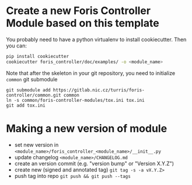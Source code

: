 # Create a new Foris Controller Module based on this template

You probably need to have a python virtualenv to install cookiecutter. Then you can:

```bash
pip install cookiecutter
cookiecutter foris_controller/doc/examples/ -o <module_name>
```

Note that after the skeleton in your git repository, you need to initialize `common` git submodule
```
git submodule add https://gitlab.nic.cz/turris/foris-controller/common.git common
ln -s common/foris-controller-modules/tox.ini tox.ini
git add tox.ini
```

# Making a new version of module
* set new version in `<module_name>/foris_controller_<module_name>/__init__.py`
* update changelog `<module_name>/CHANGELOG.md`
* create an version commit (e.g. "version bump" or "Version X.Y.Z")
* create new (signed and annotated tag) `git tag -s -a vX.Y.Z>`
* push tag into repo `git push && git push --tags`
